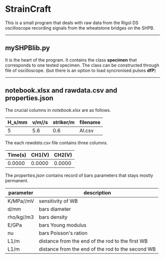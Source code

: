# StrainCraft
This is a small program that deals with raw data from the Rigol DS oscilloscope recording signals from the wheatstone bridges on the SHPB.

---

## mySHPBlib.py
It is the heart of the program. It contains the class **specimen** that corresponds to one tested specimen.
The class can be constructed through file of oscilloscope.
(but there is an option to load syncronised pulses **dfP**)

---

## notebook.xlsx and rawdata.csv and properties.json

The crucial columns in *notebook.xlsx* are as follows.

| H_s/mm | v/m//s | striker/m | filename |
| ---    | ---    | ---       | ---      |
| 5      | 5.6    | 0.6       | Al.csv   |

The each *rawdata.csv* file contains three columns.

| Time(s) | CH1(V) | CH2(V) |
| ---     | ---    | ---    |
| 0.0000  | 0.0000 | 0.0000 |

The *properties.json* contains record of bars parameters that stays mostly permanent.

| parameter | description                                       |
|---        |---                                                |
|K/MPa//mV  | sensitivity of WB                                 |
|d/mm       |bars diameter                                      |
|rho/kg//m3 |bars density                                       |
|E/GPa      | bars Young modulus                                |
|nu         | bars Poisson's ration                             |
|L1/m       | distance from the end of the rod to the first WB  |
|L1/m       | distance from the end of the rod to the second WB |

